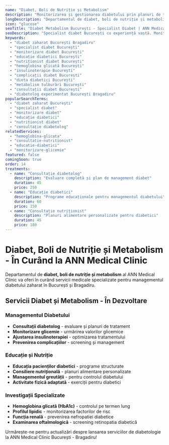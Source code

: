 ```yaml
---
name: "Diabet, Boli de Nutriție și Metabolism"
description: "Monitorizarea și gestionarea diabetului prin planuri de tratament personalizate și consiliere specializată pentru un stil de viață sănătos"
longDescription: "Departamentul de diabet, boli de nutriție și metabolism al ANN Medical Clinic va oferi servicii medicale specializate pentru diagnosticarea și tratamentul diabetului zaharat și tulburărilor metabolice în București. Echipa noastră de specialiști va utiliza abordări moderne pentru managementul diabetului și educația pacienților."
icon: "glucose"
seoTitle: "Diabet Metabolism București - Specialist Diabet | ANN Medical Clinic"
seoDescription: "Specialist diabet București cu experiență vastă. Monitorizare diabet, educație diabetici, planuri nutriționale. În curând la ANN Medical Clinic Bragadiru."
keywords:
  - "diabet zaharat București Bragadiru"
  - "specialist diabet București"
  - "monitorizare diabet București"
  - "educație diabetici București"
  - "nutriționist diabet București"
  - "hemoglobina glicată București"
  - "insulinoterapie București"
  - "complicații diabet București"
  - "dieta diabetici București"
  - "metabolism tulburări București"
  - "consultații diabet București"
  - "diabetolog experimentat București Bragadiru"
popularSearchTerms:
  - "diabet zaharat București"
  - "specialist diabet"
  - "monitorizare diabet"
  - "educație diabetici"
  - "nutriționist diabet"
  - "consultație diabetolog"
relatedServices:
  - "hemoglobina-glicata"
  - "consultatie-nutritionist"
  - "educatie-diabetici"
  - "monitorizare-glicemie"
featured: false
comingSoon: true
order: 14
treatments:
  - name: "Consultație diabetolog"
    description: "Evaluare completă și plan de management diabet"
    duration: 45
    price: 250
  - name: "Educație diabetici"
    description: "Programe educaționale pentru managementul diabetului"
    duration: 60
    price: 150
  - name: "Consultație nutriționist"
    description: "Planuri alimentare personalizate pentru diabetici"
    duration: 45
    price: 180
---
```


# Diabet, Boli de Nutriție și Metabolism - În Curând la ANN Medical Clinic

Departamentul de **diabet, boli de nutriție și metabolism** al ANN Medical Clinic va oferi în curând servicii medicale specializate pentru managementul diabetului zaharat în București și Bragadiru.

## Servicii Diabet și Metabolism - În Dezvoltare

### Managementul Diabetului

- **Consultații diabetolog** - evaluare și planuri de tratament
- **Monitorizare glicemie** - urmărirea valorilor glicemice
- **Ajustarea insulinoterapiei** - optimizarea tratamentului
- **Prevenirea complicațiilor** - screening și management

### Educație și Nutriție

- **Educația pacienților diabetici** - programe structurate
- **Consiliere nutrițională** - planuri alimentare personalizate
- **Managementul greutății** - pentru controlul diabetului
- **Activitate fizică adaptată** - exerciții pentru diabetici

### Investigații Specializate

- **Hemoglobina glicată (HbA1c)** - controlul pe termen lung
- **Profilul lipidic** - monitorizarea factorilor de risc
- **Funcția renală** - prevenirea nefropatiei diabetice
- **Examinarea oftalmologică** - screening retinopatia diabetică

Urmărește-ne pentru actualizări despre lansarea serviciilor de diabetologie la ANN Medical Clinic București - Bragadiru!
